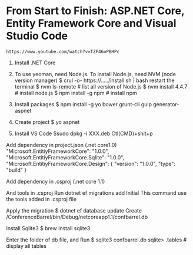 # From Start to Finish: ASP.NET Core, Entity Framework Core and Visual Studio Code

    https://www.youtube.com/watch?v=TZF46oPBHPc
    

1. Install .NET Core

2. To use yeoman, need Node.js. To install Node.js, need NVM (node version manager)
$ crul -o- https://…../install.sh | bash
restart the terminal
$ nvm ls-remote       # list all version of Node.js
$ nvm install 4.4.7     # install node.js
$ npm install -g npm    # install npm

3. Install packages
$ npm install -g yo bower grunt-cli gulp generator-aspnet

4. Create project
$ yo aspnet

5. Install VS Code
$sudo dpkg -i  XXX.deb
Ctl(CMD)+shit+p

Add dependency in project.json (.net core1.0)
"Microsoft.EntitiyFrameworkCore": "1.0.0",
    "Microsoft.EntitiyFrameworkCore.Sqlite": "1.0.0",
    "Microsoft.EntitiyFrameworkCore.Design": {
      "version": "1.0.0",
      "type": "build"
    }


Add dependency in .csproj (.net core 1.1)        
<PackageReference Include="Microsoft.EntityFrameworkCore.Sqlite" Version= "1.1.1"/>
    <PackageReference Include="Microsoft.EntityFrameworkCore.Design" Version= "1.1.1"/>
    <PackageReference Include="Microsoft.EntityFrameworkCore.Tools" Version= "1.1.0"/>
    <PackageReference Include="Microsoft.EntityFrameworkCore.Tools.DotNet" Version= "1.0.0"/>
    <PackageReference Include="Microsoft.EntityFrameworkCore.Sqlite.Design" Version= "1.1.1"/>

And tools in .csproj
<ItemGroup>
    <DotNetCliToolReference Include="Microsoft.EntityFrameworkCore.Design" Version="1.1.1" />
    <DotNetCliToolReference Include="Microsoft.EntityFrameworkCore.Tools" Version="1.1.0" />
    <DotNetCliToolReference Include="Microsoft.EntityFrameworkCore.Tools.DotNet" Version="1.0.0" />
  </ItemGroup>
Run 
dotnet ef migrations add Initial 
This command use the tools added in .csproj file

Apply the migration
$ dotnet ef database update
Create /ConferenceBarrel/bin/Debug/netcoreapp1.1/confbarrel.db

Install Sqlite3
$ brew install sqlite3

Enter the folder of db file, and Run 
$ sqlite3 confbarrel.db
sqlite> .tables         # display all tables


